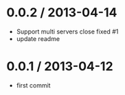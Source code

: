 
0.0.2 / 2013-04-14 
==================

  * Support multi servers close fixed #1
  * update readme

0.0.1 / 2013-04-12 
==================

  * first commit
